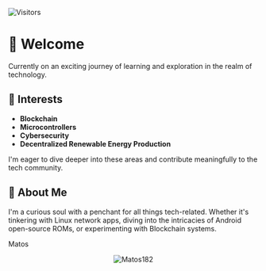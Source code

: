 ![Visitors](https://api.visitorbadge.io/api/visitors?path=https%3A%2F%2Fgithub.com%2FMatos182&countColor=%2337d67a)

# 👋 Welcome



Currently on an exciting journey of learning and exploration in the realm of technology. 

## 🌱 Interests

-   **Blockchain**
-   **Microcontrollers**
-   **Cybersecurity**
-   **Decentralized Renewable Energy Production**

I'm eager to dive deeper into these areas and contribute meaningfully to the tech community.

## 🤝 About Me

I'm a curious soul with a penchant for all things tech-related. Whether it's tinkering with Linux network apps, diving into the intricacies of Android open-source ROMs, or experimenting with Blockchain systems.



Matos
<!---
- 👋 Hi, I’m @Matos182
- 👀 I’m interested in MicroPython, Linux network apps, Android open source ROMs, Blockchain systems.
- 🌱 I’m currently learning everything I can...
- 💞️ I’m looking to collaborate on something, but I can't help in nothing... yet...
- 📫 You can reach me in fmlmatos@gmail.com
--->

<!---
Matos182/Matos182 is a ✨ special ✨ repository because its `README.md` (this file) appears on your GitHub profile.
You can click the Preview link to take a look at your changes.
--->

<p align="center" ><img align="center" src="https://github-readme-stats.vercel.app/api/top-langs?username=Matos182&show_icons=true&locale=en&layout=compact" alt="Matos182" /></p>

